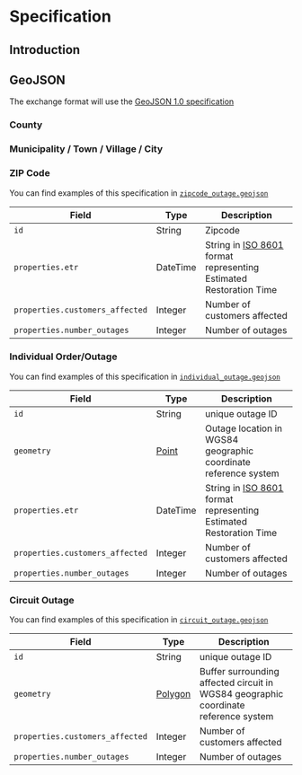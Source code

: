 # Specification

## Introduction

## GeoJSON
The exchange format will use the [GeoJSON 1.0 specification](http://geojson.org/geojson-spec.html)

### County

### Municipality / Town / Village / City

### ZIP Code

You can find examples of this specification in [`zipcode_outage.geojson`](zipcode_outage.geojson)

Field 							| Type		| Description
--------------------------------|-----------|---------------
`id`							| String	| Zipcode
`properties.etr`				| DateTime 	| String in [ISO 8601](http://en.wikipedia.org/wiki/ISO_8601#Combined_date_and_time_representations) format representing Estimated Restoration Time
`properties.customers_affected`	| Integer	| Number of customers affected
`properties.number_outages`		| Integer	| Number of outages


### Individual Order/Outage

You can find examples of this specification in [`individual_outage.geojson`](individual_outage.geojson)

Field 							| Type		| Description
--------------------------------|-----------|---------------
`id`							| String	| unique outage ID
`geometry`  					| [Point](http://geojson.org/geojson-spec.html#point)  	| Outage location in WGS84 geographic coordinate reference system
`properties.etr`				| DateTime 	| String in [ISO 8601](http://en.wikipedia.org/wiki/ISO_8601#Combined_date_and_time_representations) format representing Estimated Restoration Time
`properties.customers_affected`	| Integer	| Number of customers affected
`properties.number_outages`		| Integer	| Number of outages

### Circuit Outage

You can find examples of this specification in [`circuit_outage.geojson`](circuit_outage.geojson)

Field 							| Type		| Description
--------------------------------|-----------|---------------
`id`							| String	| unique outage ID
`geometry`  					| [Polygon](http://geojson.org/geojson-spec.html#polygon)  	| Buffer surrounding affected circuit in WGS84 geographic coordinate reference system
`properties.customers_affected`	| Integer	| Number of customers affected
`properties.number_outages`		| Integer	| Number of outages
